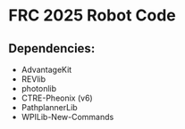 # FRC 2025 Robot Code

## Dependencies:
* AdvantageKit
* REVlib
* photonlib
* CTRE-Pheonix (v6)
* PathplannerLib
* WPILib-New-Commands
